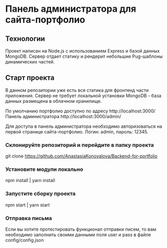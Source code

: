 # Панель администратора для сайта-портфолио

## Технологии

Проект написан на Node.js с использованием Express и базой данных MongoDB. Сервер отдает статику и рендерит небольшие Pug-шаблоны динамических частей.

## Старт проекта

В данном репозитории уже есть вся статика для фронтенд части приложения. Сервер не требует локальной установки MongoDB - база данных размещена в облачном хранилище.

По умолчанию портфолио доступно по адресу http://localhost:3000/
Панель администратора http://localhost:3000/admin/

Для доступа в панель администратора необходимо авторизоваться на первой странице сайта-портфолио. Логин: admin, пароль: 12345.

### Склонируйте репозиторий и перейдите в папку проекта

git clone https://github.com/AnastasiaKonovalova/Backend-for-portfolio

### Установите модули локально

npm install | yarn install

### Запустите сборку проекта

npm start | yarn start

### Отправка письма

Если вы хотите протестировать функционал отправки писем, то вам необходимо заполнить своими данными поля user и pass в файле config/config.json
